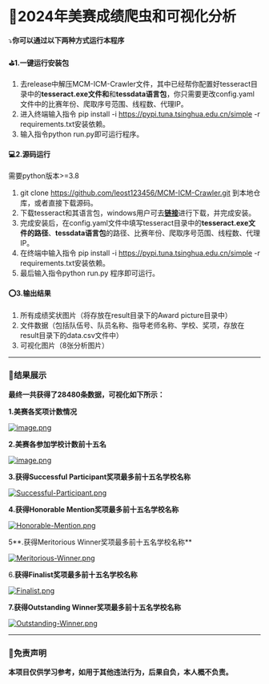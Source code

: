 # :bug:**2024年美赛成绩爬虫和可视化分析**

:arrow_heading_down:**你可以通过以下两种方式运行本程序**

 #### :golf:**1.一键运行安装包**

1. 去release中解压MCM-ICM-Crawler文件，其中已经帮你配置好tesseract目录中的**tesseract.exe文件和**和**tessdata语言包**，你只需要更改config.yaml文件中的比赛年份、爬取序号范围、线程数、代理IP。
2. 进入终端输入指令 pip install -i https://pypi.tuna.tsinghua.edu.cn/simple -r requirements.txt安装依赖。
3. 输入指令python run.py即可运行程序。

#### :computer:**2.源码运行**

需要python版本>=3.8

1. git clone https://github.com/leost123456/MCM-ICM-Crawler.git 到本地仓库，或者直接下载源码。
2. 下载tesseract和其语言包，windows用户可去[**链接**](https://digi.bib.uni-mannheim.de/tesseract/)进行下载，并完成安装。
3. 完成安装后，在config.yaml文件中填写tesseract目录中的**tesseract.exe文件的路径**、**tessdata语言包**的路径、比赛年份、爬取序号范围、线程数、代理IP。
4. 在终端中输入指令 pip install -i https://pypi.tuna.tsinghua.edu.cn/simple -r requirements.txt安装依赖。
5. 最后输入指令python run.py 程序即可运行。

#### :o:**3.输出结果**

1. 所有成绩奖状图片（将存放在result目录下的Award picture目录中）
2. 文件数据（包括队伍号、队员名称、指导老师名称、学校、奖项，存放在result目录下的data.csv文件中）
3. 可视化图片（8张分析图片）

---

### :black_flag:**结果展示**

**最终一共获得了28480条数据，可视化如下所示：**

**1.美赛各奖项计数情况**

[![image.png](https://i.postimg.cc/GmLkWBzt/image.png)](https://postimg.cc/56rYv2hW)

**2.美赛各参加学校计数前十五名**

[![image.png](https://i.postimg.cc/cLvJt0LT/image.png)](https://postimg.cc/4YTGrCth)

**3.获得Successful Participant奖项最多前十五名学校名称**

[![Successful-Participant.png](https://i.postimg.cc/P53xY5p7/Successful-Participant.png)](https://postimg.cc/RWt4z9T1)

**4.获得Honorable Mention奖项最多前十五名学校名称**

[![Honorable-Mention.png](https://i.postimg.cc/0j05Qk1c/Honorable-Mention.png)](https://postimg.cc/ct6GkNHn)

5**.获得Meritorious Winner奖项最多前十五名学校名称**

[![Meritorious-Winner.png](https://i.postimg.cc/2515wNnS/Meritorious-Winner.png)](https://postimg.cc/TyXGdSkz)

6.**获得Finalist奖项最多前十五名学校名称**

[![Finalist.png](https://i.postimg.cc/2S8y1Z6v/Finalist.png)](https://postimg.cc/8j9N3sLP)

**7.获得Outstanding Winner奖项最多前十五名学校名称**

[![Outstanding-Winner.png](https://i.postimg.cc/D0TynWHS/Outstanding-Winner.png)](https://postimg.cc/VrKcFNYw)

---

### :key:**免责声明**

**本项目仅供学习参考，如用于其他违法行为，后果自负，本人概不负责。**